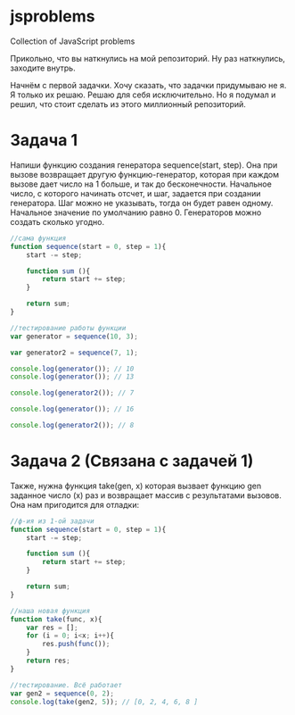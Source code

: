 # jsproblems
Collection of JavaScript problems

Прикольно, что вы наткнулись на мой репозиторий. Ну раз наткнулись, заходите внутрь.  

Начнём с первой задачки. Хочу сказать, что задачки придумываю не я. Я только их решаю. Решаю для себя исключительно. Но я подумал и решил, что стоит сделать из этого миллионный репозиторий. 

# Задача 1
Напиши функцию создания генератора sequence(start, step). Она при вызове возвращает другую функцию-генератор, которая при каждом вызове дает число на 1 больше, и так до бесконечности. Начальное число, с которого начинать отсчет, и шаг, задается при создании генератора. Шаг можно не указывать, тогда он будет равен одному. Начальное значение по умолчанию равно 0. Генераторов можно создать сколько угодно.

```javascript
//сама функция
function sequence(start = 0, step = 1){
    start -= step;

    function sum (){
        return start += step;
    }

    return sum;
}

//тестирование работы функции
var generator = sequence(10, 3);

var generator2 = sequence(7, 1);

console.log(generator()); // 10
console.log(generator()); // 13

console.log(generator2()); // 7

console.log(generator()); // 16

console.log(generator2()); // 8
```

# Задача 2 (Связана с задачей 1)
Также, нужна функция take(gen, x) которая вызвает функцию gen заданное число (x) раз и возвращает массив с результатами вызовов. Она нам пригодится для отладки:

```javascript
//ф-ия из 1-ой задачи
function sequence(start = 0, step = 1){
    start -= step;

    function sum (){
        return start += step;
    }

    return sum;
}

//наша новая функция
function take(func, x){
    var res = [];
    for (i = 0; i<x; i++){
        res.push(func());
    }
    return res;
}

//тестирование. Всё работает
var gen2 = sequence(0, 2);
console.log(take(gen2, 5)); // [0, 2, 4, 6, 8 ]
```